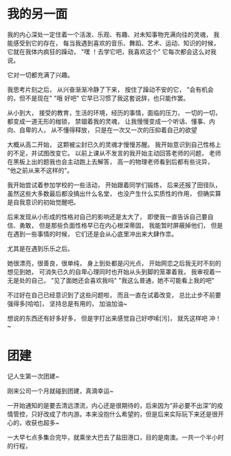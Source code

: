 # 我的另一面
我的内心深处一定住着一个活泼、乐观、有趣、对未知事物充满向往的灵魂，
我能感受到它的存在，
每当我遇到喜欢的音乐、舞蹈、艺术、运动、知识的时候，
它就在我体内疯狂的躁动，
"嘿 ！去学它吧，我喜欢这个"
它每次都会这么对我说。

它对一切都充满了兴趣。

我思考片刻之后，
从兴奋渐渐冷静了下来，
按住了躁动不安的它，
"会有机会的，但不是现在"
"哦  好吧"
它早已习惯了我这套说辞，也只能作罢。

从小到大，
接受的教育，生活的环境，经历的事情，面临的压力，
一切的一切，
都变成一道无形的枷锁，
禁锢着我的灵魂，
让我慢慢变成一个听话、懂事、内向、自卑的人，
从不懂得释放，
只是在一次又一次的压抑着自己的欲望

大概从高二开始，
这颗被尘封已久的灵魂才慢慢苏醒。
我开始意识到自己性格上的不足，并试图改变它。
以前上课从不发言的我开始主动回答老师的问题，
老师在黑板上出的题我也会主动跑上去解答，
高一的物理老师看到后都有些诧异，
"他之前从来不这样的"。

我开始尝试着参加学校的一些活动，
开始跟着同学们锻炼，
后来还报了田径队，
虽然这些大多数最后都没搞出什么名堂，
也没产生什么实质性的作用，
但确实算是自我意识的初始觉醒吧。

后来发现从小形成的性格对自己的影响还是太大了，
即使我一直告诉自己要自信、勇敢，
但是那些负面性格早已在内心根深蒂固，
我能暂时屏蔽掉他们，
但是在遇到一些事情的时候，
它们还是会从心底里冲出来大肆作祟。

尤其是在遇到乐乐之后。

她很漂亮，很善良，很单纯，
身上到处都是闪光点，
开始网恋之后我无时不刻的想见到她，
可消失已久的自卑心理同时也开始从头到脚的笼罩着我，
我审视着一无是处的自己，
"见了面她还会喜欢我吗"
"我这么普通，她不可能看上我的吧"





不过好在自己已经意识到了这些问题啦，
而且一直在试着改变，
总比止步不前要强得多[哈哈]，
坚持总是有用的，
加油加油~

想说的东西还有好多好多，
但是字打出来感觉自己好啰嗦[污]，
就先这样吧
冲！~

# 团建
记人生第一次团建~

刚来公司一个月就碰到团建，真滴幸运~

一开始通知的是要去清远漂流，内心还是很期待的，后来因为“非必要不出深”的疫情管控，只好改成了市内游。本来没抱什么希望的，但是后来实际玩下来还是很开心的，收获也超多~

一大早七点多集合完毕，就乘坐大巴去了盐田港口，目的是南澳。一共一个半小时的行程，
